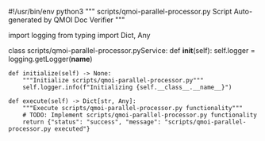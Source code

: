 #!/usr/bin/env python3
"""
scripts/qmoi-parallel-processor.py Script
Auto-generated by QMOI Doc Verifier
"""

import logging
from typing import Dict, Any

class scripts/qmoi-parallel-processor.pyService:
    def __init__(self):
        self.logger = logging.getLogger(__name__)
    
    def initialize(self) -> None:
        """Initialize scripts/qmoi-parallel-processor.py"""
        self.logger.info(f"Initializing {self.__class__.__name__}")
    
    def execute(self) -> Dict[str, Any]:
        """Execute scripts/qmoi-parallel-processor.py functionality"""
        # TODO: Implement scripts/qmoi-parallel-processor.py functionality
        return {"status": "success", "message": "scripts/qmoi-parallel-processor.py executed"}
